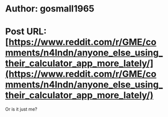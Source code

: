 # Author: gosmall1965
# Post URL: [https://www.reddit.com/r/GME/comments/n4lndn/anyone_else_using_their_calculator_app_more_lately/](https://www.reddit.com/r/GME/comments/n4lndn/anyone_else_using_their_calculator_app_more_lately/)


Or is it just me?